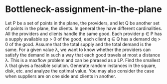 # Bottleneck-assignment-in-the-plane
Let P be a set of points in the plane, the providers, and let Q be another set of points in the plane,
the clients. In general they have different cardinalities. All the providers and clients handle the
same good. Each provider p ∈ P has a supply available sp > 0 of the good, each client q ∈ Q has a
demand dq > 0 of the good. Assume that the total supply and the total demand is the same. For a
given value λ, we want to know whether the providers can satisfy the demand in such a way that
each good travels at most a distance λ. This is a maxflow problem and can be phrased as a LP. Find
the smallest λ that gives a feasible solution. Generate random instances in the square, disk, etc.
and analyze the optimal value. You may also consider the case when suppliers are on one side and
clients in another.
